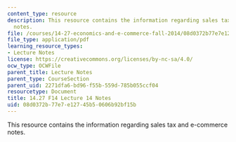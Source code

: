 ```yaml
---
content_type: resource
description: This resource contains the information regarding sales tax and e-commerce
  notes.
file: /courses/14-27-economics-and-e-commerce-fall-2014/08d0372b77e7e12745b50606b92bf15b_MIT14_27F14_Lec14.pdf
file_type: application/pdf
learning_resource_types:
- Lecture Notes
license: https://creativecommons.org/licenses/by-nc-sa/4.0/
ocw_type: OCWFile
parent_title: Lecture Notes
parent_type: CourseSection
parent_uid: 2271dfa6-bd96-f55b-559d-785b055ccf04
resourcetype: Document
title: 14.27 F14 Lecture 14 Notes
uid: 08d0372b-77e7-e127-45b5-0606b92bf15b
---
```

This resource contains the information regarding sales tax and e-commerce notes.